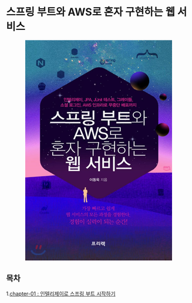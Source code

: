 스프링 부트와
AWS로 혼자 구현하는 웹 서비스
============================

<p align="center"><img src="./images/sprbt.jpg" width="400px" height="600px" title="px(픽셀) 크기 설정" alt="스프링 부트와 AWS로 혼자 구현하는 웹 서비스"></img><br/></p>

목차
---------------
1.[chapter-01 : 인텔리제이로 스프링 부트 시작하기](https://github.com/seok8440/sprbt/blob/master/doc/chapter-01.md)
